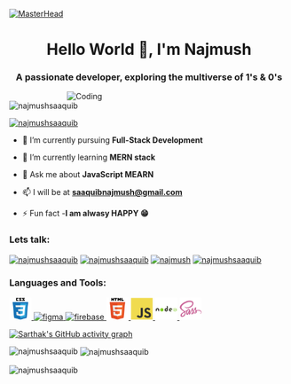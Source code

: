 [![MasterHead](https://mir-s3-cdn-cf.behance.net/project_modules/max_1200/54b6c068097599.5b50bca476b9b.gif)](https://najmushsaaquib.io)
<h1 align="center">Hello World 👋, I'm Najmush</h1>
<h3 align="center">A passionate developer, exploring the multiverse of 1's & 0's</h3>
<img align="right" alt="Coding" width="400" src="https://cdn.dribbble.com/users/1162077/screenshots/3848914/programmer.gif">


<p align="left"> <img src="https://komarev.com/ghpvc/?username=najmushsaaquib&label=Profile%20views&color=0e75b6&style=flat" alt="najmushsaaquib" /> </p>

<p align="left"> <a href="https://twitter.com/najmushsaaquib" target="blank"><img src="https://img.shields.io/twitter/follow/najmushsaaquib?logo=twitter&style=for-the-badge" alt="najmushsaaquib" /></a> </p>

- 🔭 I’m currently pursuing **Full-Stack Development**

- 🌱 I’m currently learning **MERN stack**
 
- 💬 Ask me about **JavaScript MEARN**

- 📫 I will be at **saaquibnajmush@gmail.com**

- ⚡ Fun fact -**I am alwasy HAPPY 😁**

<h3 align="left">Lets talk:</h3>
<p align="left">
<a href="https://twitter.com/najmushsaaquib" target="blank"><img align="center" src="https://raw.githubusercontent.com/rahuldkjain/github-profile-readme-generator/master/src/images/icons/Social/twitter.svg" alt="najmushsaaquib" height="30" width="40" /></a>
<a href="https://linkedin.com/in/najmushsaaquib" target="blank"><img align="center" src="https://raw.githubusercontent.com/rahuldkjain/github-profile-readme-generator/master/src/images/icons/Social/linked-in-alt.svg" alt="najmushsaaquib" height="30" width="40" /></a>
<a href="https://instagram.com/najmush" target="blank"><img align="center" src="https://raw.githubusercontent.com/rahuldkjain/github-profile-readme-generator/master/src/images/icons/Social/instagram.svg" alt="najmush" height="30" width="40" /></a>
<a href="https://www.hackerrank.com/najmushsaaquib" target="blank"><img align="center" src="https://raw.githubusercontent.com/rahuldkjain/github-profile-readme-generator/master/src/images/icons/Social/hackerrank.svg" alt="najmushsaaquib" height="30" width="40" /></a>
</p>

<h3 align="left">Languages and Tools:</h3>
<p align="left"> <a href="https://www.w3schools.com/css/" target="_blank" rel="noreferrer"> <img src="https://raw.githubusercontent.com/devicons/devicon/master/icons/css3/css3-original-wordmark.svg" alt="css3" width="40" height="40"/> </a> <a href="https://www.figma.com/" target="_blank" rel="noreferrer"> <img src="https://www.vectorlogo.zone/logos/figma/figma-icon.svg" alt="figma" width="40" height="40"/> </a> <a href="https://firebase.google.com/" target="_blank" rel="noreferrer"> <img src="https://www.vectorlogo.zone/logos/firebase/firebase-icon.svg" alt="firebase" width="40" height="40"/> </a> <a href="https://www.w3.org/html/" target="_blank" rel="noreferrer"> <img src="https://raw.githubusercontent.com/devicons/devicon/master/icons/html5/html5-original-wordmark.svg" alt="html5" width="40" height="40"/> </a> <a href="https://developer.mozilla.org/en-US/docs/Web/JavaScript" target="_blank" rel="noreferrer"> <img src="https://raw.githubusercontent.com/devicons/devicon/master/icons/javascript/javascript-original.svg" alt="javascript" width="40" height="40"/> </a> <a href="https://nodejs.org" target="_blank" rel="noreferrer"> <img src="https://raw.githubusercontent.com/devicons/devicon/master/icons/nodejs/nodejs-original-wordmark.svg" alt="nodejs" width="40" height="40"/> </a> <a href="https://sass-lang.com" target="_blank" rel="noreferrer"> <img src="https://raw.githubusercontent.com/devicons/devicon/master/icons/sass/sass-original.svg" alt="sass" width="40" height="40"/> </a> </p>

[![Sarthak's GitHub activity graph](https://activity-graph.herokuapp.com/graph?username=najmushsaaquib&&theme=xcode)](https://github.com/najmushsaaquib)

<p><img align="left" src="https://github-readme-stats.vercel.app/api/top-langs?username=najmushsaaquib&show_icons=true&locale=en&layout=compact&theme=tokyonight" alt="najmushsaaquib" /></p>

<p>&nbsp;<img align="center" src="https://github-readme-stats.vercel.app/api?username=najmushsaaquib&show_icons=true&locale=en&theme=tokyonight" alt="najmushsaaquib" /></p>

<p><img align="center" src="https://github-readme-streak-stats.herokuapp.com/?user=najmushsaaquib&&theme=tokyonight" alt="najmushsaaquib" /></p>

